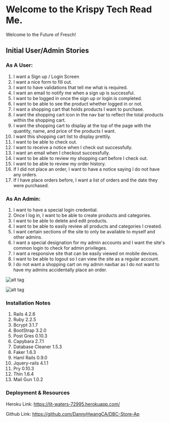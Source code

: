 # Welcome to the Krispy Tech Read Me.

Welcome to the Future of Fresch!

## Initial User/Admin Stories

### As A User:
1. I want a Sign up / Login Screen
  1. I want a nice form to fill out.
  2. I want to have validations that tell me what is required.
  3. I want an email to notify me when a sign up is successful.
  4. I want to be logged in once the sign up or login is completed.
2. I want to be able to see the product whether logged in or not.
3. I want a shopping cart that holds products I want to purchase.
  1. I want the shopping cart icon in the nav bar to reflect the total products within the shopping cart.
  2. I want the shopping cart to display at the top of the page with the quantity, name, and price of the products I want.
  3. I want this shopping cart list to display prettily.
4. I want to be able to check out.
  1. I want to receive a notice when I check out successfully.
  2. I want an email when I checkout successfully.
  3. I want to be able to review my shopping cart before I check out.
5. I want to be able to review my order history.
  1. If I did not place an order, I want to have a notice saying I do not have any orders.
  2. If I have place orders before, I want a list of orders and the date they were purchased.

### As An Admin:
1. I want to have a special login credential.
  1. Once I log in, I want to be able to create products and categories.
  2. I want to be able to delete and edit products.
  3. I want to be able to easily review all products and categories I created.
2. I want certain sections of the site to only be available to myself and other admins.
3. I want a special designation for my admin accounts and I want the site's common login to check for admin privileges.
4. I want a responsive site that can be easily viewed on mobile devices.
5. I want to be able to logout so I can view the site as a regular account.
6. I do not want a shopping cart on my admin navbar as I do not want to have my admins accidentally place an order.

![alt tag](http://i.imgur.com/DBM1q2n.jpg)

![alt tag](http://i.imgur.com/31og47t.png)

### Installation Notes

1. Rails 4.2.6
2. Ruby 2.2.5
3. Bcrypt 3.1.7
4. BootStrap 3.2.0
5. Post Gres 0.10.3
6. Capybara 2.7.1
7. Database Cleaner 1.5.3
8. Faker 1.6.3
9. Haml Rails 0.9.0
10. Jquery-rails 4.1.1
11. Pry 0.10.3
12. Thin 1.6.4
13. Mail Gun 1.0.2

### Deployment & Resources

Heroku Link: https://lit-waters-72995.herokuapp.com/

Github Link: https://github.com/DannyHwangCA/DBC-Store-Ap





